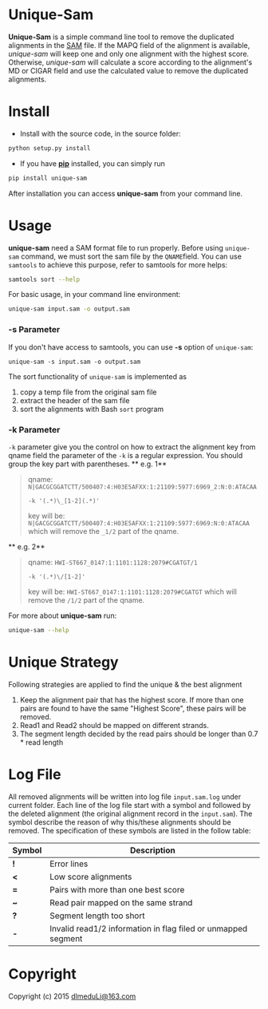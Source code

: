 Unique-Sam
==========

**Unique-Sam** is a simple command line tool to remove the duplicated alignments in the [SAM](https://github.com/samtools/hts-specs) file. If the MAPQ field of the alignment is available, *unique-sam* will keep one and only one alignment with the highest score. Otherwise, *unique-sam* will calculate a score according to the alignment's MD or CIGAR field and use the calculated value to remove the duplicated alignments.

Install
=====
- Install with the source code, in the source folder:
```bash
python setup.py install
```

- If you have [**pip**](https://pip.pypa.io/en/latest/index.html) installed, you can simply run 
```bash
pip install unique-sam
``` 
After installation you can access **unique-sam** from your command line.

Usage
=====
**unique-sam** need a SAM format file to run properly. Before using `unique-sam` command, we must sort the sam file by the `QNAME`field. You can use `samtools` to achieve this purpose, refer to samtools for more helps:
```bash
samtools sort --help
```
For basic usage, in your command line environment:
```bash
unique-sam input.sam -o output.sam
```

### -s Parameter

If you don't have access to samtools, you can use **-s** option of `unique-sam`:
```shell
unique-sam -s input.sam -o output.sam
```
The sort functionality of `unique-sam` is implemented as
 
1. copy a temp file from the original sam file
2. extract the header of the sam file
3. sort the alignments with Bash `sort` program 

### -k Parameter

`-k` parameter give you the control on how to extract the alignment key from qname field
the parameter of the `-k` is a regular expression. You should group the key part with parentheses.
** e.g. 1**
> qname: `N|GACGCGGATCTT/500407:4:H03E5AFXX:1:21109:5977:6969_2:N:0:ATACAA`
>
> `-k '(.*)\_[1-2](.*)'` 
>
> key will be: `N|GACGCGGATCTT/500407:4:H03E5AFXX:1:21109:5977:6969:N:0:ATACAA`
> which will remove the `_1/2` part of the qname.

** e.g. 2**
> qname: `HWI-ST667_0147:1:1101:1128:2079#CGATGT/1`
>
> `-k '(.*)\/[1-2]'`
>
> key will be: `HWI-ST667_0147:1:1101:1128:2079#CGATGT`
> which will remove the `/1/2` part of the qname.

For more about **unique-sam** run:
```bash
unique-sam --help
```

Unique Strategy
=============

Following strategies are applied to find the unique & the best alignment

1. Keep the alignment pair that has the highest score. If more than one pairs are found to have the same "Highest Score", these pairs will be removed. 
2. Read1 and Read2 should be mapped on different strands.
3. The segment length decided by the read pairs should be longer than 0.7 * read length

Log File
=============

All removed alignments will be written into log file `input.sam.log` under current folder. Each line of the log file start with a symbol and followed by the deleted alignment (the original alignment record in the `input.sam`). The symbol describe the reason of why this/these alignments should be removed. The specification of these symbols are listed in the follow table:

| Symbol | Description |
| ------ | ----------- |
| **!** | Error lines |
| **<** | Low score alignments |
| **=** | Pairs with more than one best score |
| **~** | Read pair mapped on the same strand |
| **?** | Segment length too short |
| **-** | Invalid read1/2 information in flag filed or unmapped segment |
 
Copyright
========
Copyright (c) 2015 [dlmeduLi@163.com](mailto:dlmeduLi@163.com)


